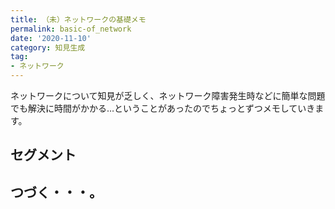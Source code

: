 ```yaml
---
title: （未）ネットワークの基礎メモ
permalink: basic-of_network
date: '2020-11-10'
category: 知見生成
tag:
- ネットワーク
---
```


ネットワークについて知見が乏しく、ネットワーク障害発生時などに簡単な問題でも解決に時間がかかる…ということがあったのでちょっとずつメモしていきます。

## セグメント



## つづく・・・。
